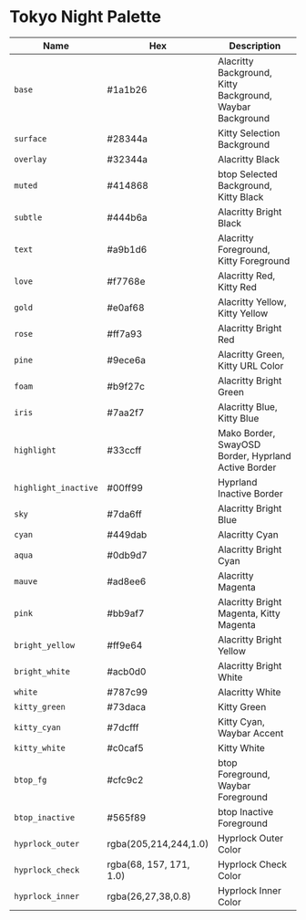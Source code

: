 # Tokyo Night Palette

| Name | Hex | Description |
|---|---|---|
| `base` | #1a1b26 | Alacritty Background, Kitty Background, Waybar Background |
| `surface` | #28344a | Kitty Selection Background |
| `overlay` | #32344a | Alacritty Black |
| `muted` | #414868 | btop Selected Background, Kitty Black |
| `subtle` | #444b6a | Alacritty Bright Black |
| `text` | #a9b1d6 | Alacritty Foreground, Kitty Foreground |
| `love` | #f7768e | Alacritty Red, Kitty Red |
| `gold` | #e0af68 | Alacritty Yellow, Kitty Yellow |
| `rose` | #ff7a93 | Alacritty Bright Red |
| `pine` | #9ece6a | Alacritty Green, Kitty URL Color |
| `foam` | #b9f27c | Alacritty Bright Green |
| `iris` | #7aa2f7 | Alacritty Blue, Kitty Blue |
| `highlight` | #33ccff | Mako Border, SwayOSD Border, Hyprland Active Border |
| `highlight_inactive` | #00ff99 | Hyprland Inactive Border |
| `sky` | #7da6ff | Alacritty Bright Blue |
| `cyan` | #449dab | Alacritty Cyan |
| `aqua` | #0db9d7 | Alacritty Bright Cyan |
| `mauve` | #ad8ee6 | Alacritty Magenta |
| `pink` | #bb9af7 | Alacritty Bright Magenta, Kitty Magenta |
| `bright_yellow` | #ff9e64 | Alacritty Bright Yellow |
| `bright_white` | #acb0d0 | Alacritty Bright White |
| `white` | #787c99 | Alacritty White |
| `kitty_green` | #73daca | Kitty Green |
| `kitty_cyan` | #7dcfff | Kitty Cyan, Waybar Accent |
| `kitty_white` | #c0caf5 | Kitty White |
| `btop_fg` | #cfc9c2 | btop Foreground, Waybar Foreground |
| `btop_inactive` | #565f89 | btop Inactive Foreground |
| `hyprlock_outer` | rgba(205,214,244,1.0) | Hyprlock Outer Color |
| `hyprlock_check` | rgba(68, 157, 171, 1.0) | Hyprlock Check Color |
| `hyprlock_inner` | rgba(26,27,38,0.8) | Hyprlock Inner Color |
